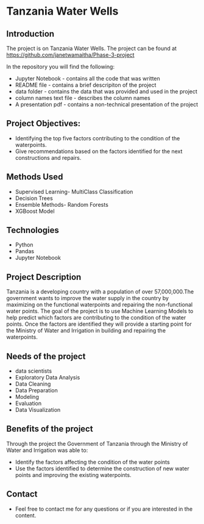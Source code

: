 # Tanzania Water Wells

## Introduction
The project is on Tanzania Water Wells. The project can be found at https://github.com/janetwamaitha/Phase-3-project

In the repository you will find the following:
* Jupyter Notebook - contains all the code that was written
* README file - contains a brief descripiton of the project
* data folder - contains the data that was provided and used in the project
* column names text file - describes the column names
* A presentation pdf - contains a non-technical presentation of the project

## Project Objectives:
* Identifying the top five factors contributing to the condition of the waterpoints.
*  Give recommendations based on the factors identified for the next constructions and repairs.

## Methods Used
* Supervised Learning- MultiClass Classification
* Decision Trees
* Ensemble Methods- Random Forests
* XGBoost Model

## Technologies
* Python
* Pandas
* Jupyter Notebook

## Project Description
Tanzania is a developing country with a population of over 57,000,000.The government wants to improve the water supply in the country by maximizing on the functional waterpoints and repairing the non-functional water points. The goal of the project is to use Machine Learning Models to help predict which factors are contributing to the condition of the water points. Once the factors are identified they will provide a starting point for the Ministry of Water and Irrigation in building and repairing the waterpoints.

## Needs of the project
- data scientists
- Exploratory Data Analysis
- Data Cleaning 
- Data Preparation
- Modeling
- Evaluation
- Data Visualization

## Benefits of the project
Through the project the Government of Tanzania through the Ministry of Water and Irrigation was able to:
* Identify the factors affecting the condition of the water points
* Use the factors identified to determine the construction of new water points and improving the existing waterpoints.

## Contact
* Feel free to contact me for any questions or if you are interested in the content.
